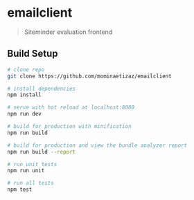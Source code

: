 # emailclient

> Siteminder evaluation frontend

## Build Setup

``` bash
# clone repo
git clone https://github.com/mominaetizaz/emailclient

# install dependencies
npm install

# serve with hot reload at localhost:8080
npm run dev

# build for production with minification
npm run build

# build for production and view the bundle analyzer report
npm run build --report

# run unit tests
npm run unit

# run all tests
npm test
```
